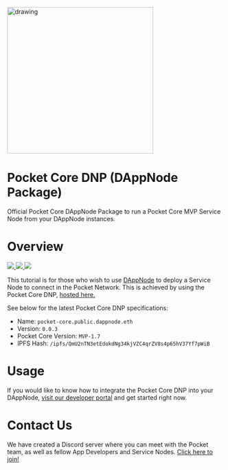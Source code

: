 <div align="left">
  <a href="https://www.pokt.network">
    <img src="https://pokt.network/wp-content/uploads/2018/12/Logo-488x228-px.png" alt="drawing" width="340"/>
  </a>
</div>
<h1 align="left">Pocket Core DNP (DAppNode Package)</h1>

Official Pocket Core DAppNode Package to run a Pocket Core MVP Service Node from your DAppNode instances.

<h1 align="left">Overview</h1>

<div align="left">
    <a  href="https://dappnode.io">
      <img src="https://img.shields.io/badge/dappnode-reference-green.svg"/>
    </a>
    <a  href="https://github.com/pokt-network/pocket-js/releases">
      <img src="https://img.shields.io/badge/version-0.0.2-blue.svg"/>
    </a>
    <a href="https://opensource.org/licenses/MIT">
      <img src="https://img.shields.io/badge/License-MIT-blue.svg"/>
    </a>
</div>

This tutorial is for those who wish to use [DAppNode](https://dappnode.io) to deploy a Service Node to connect in the Pocket Network. This is achieved by using the Pocket Core DNP, [hosted here.](http://github.com/pokt-network/pocket-core-deployments/dappnode)

See below for the latest Pocket Core DNP specifications:
*   Name: `pocket-core.public.dappnode.eth`
*   Version: `0.0.3`
*   Pocket Core Version: `MVP-1.7`
*   IPFS Hash: `/ipfs/QmU2nTN3etEdokdNg34kjVZC4qrZV8s4p65hV37Yf7pWiB`

<h1 align="left">Usage</h1>

If you would like to know how to integrate the Pocket Core DNP into your DAppNode, [visit our developer portal](https://docs.pokt.network/docs/service-node-dappnode-setup) and get started right now.

<h1 align="left">Contact Us</h1>

We have created a Discord server where you can meet with the Pocket team, as well as fellow App Developers and Service Nodes. [Click here to join!](https://discord.gg/sarhfXP)